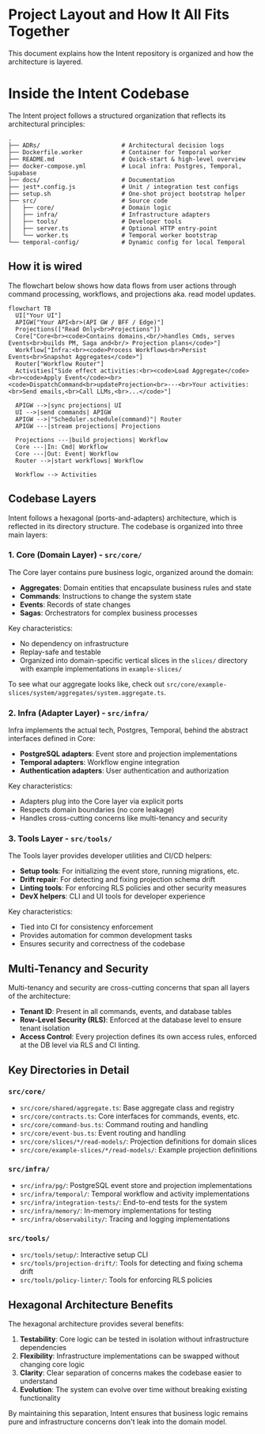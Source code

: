 # Project Layout and How It All Fits Together

This document explains how the Intent repository is organized and how the architecture is layered.

# Inside the Intent Codebase

The Intent project follows a structured organization that reflects its architectural principles:

```
.
├── ADRs/                       # Architectural decision logs
├── Dockerfile.worker           # Container for Temporal worker
├── README.md                   # Quick-start & high-level overview
├── docker-compose.yml          # Local infra: Postgres, Temporal, Supabase
├── docs/                       # Documentation
├── jest*.config.js             # Unit / integration test configs
├── setup.sh                    # One-shot project bootstrap helper
├── src/                        # Source code
│   ├── core/                   # Domain logic
│   ├── infra/                  # Infrastructure adapters
│   ├── tools/                  # Developer tools
│   ├── server.ts               # Optional HTTP entry-point
│   └── worker.ts               # Temporal worker bootstrap
└── temporal-config/            # Dynamic config for local Temporal
```

## How it is wired

The flowchart below shows how data flows from user actions through command processing, workflows, and projections aka. read model updates.

```mermaid
flowchart TB
  UI["Your UI"]
  APIGW["Your API<br>(API GW / BFF / Edge)"]
  Projections(["Read Only<br>Projections"])
  Core["Core<br><code>Contains domains,<br/>handles Cmds, serves Events<br>builds PM, Saga and<br/> Projection plans</code>"]
  Workflow["Infra:<br><code>Process Workflows<br>Persist Events<br>Snapshot Aggregates</code>"]
  Router["Workflow Router"]
  Activities["Side effect activities:<br><code>Load Aggregate</code><br><code>Apply Event</code><br><code>DispatchCommand<br>updateProjection<br>---<br>Your activities:<br>Send emails,<br>Call LLMs,<br>...</code>"]

  APIGW -->|sync projections| UI
  UI -->|send commands| APIGW
  APIGW -->|"Scheduler.schedule(command)"| Router
  APIGW ---|stream projections| Projections

  Projections ---|build projections| Workflow
  Core ---|In: Cmd| Workflow
  Core ---|Out: Event| Workflow
  Router -->|start workflows| Workflow

  Workflow --> Activities
```

## Codebase Layers

Intent follows a hexagonal (ports-and-adapters) architecture, which is reflected in its directory structure. The codebase is organized into three main layers:

### 1. Core (Domain Layer) - `src/core/`

The Core layer contains pure business logic, organized around the domain:

- **Aggregates**: Domain entities that encapsulate business rules and state
- **Commands**: Instructions to change the system state
- **Events**: Records of state changes
- **Sagas**: Orchestrators for complex business processes

Key characteristics:
- No dependency on infrastructure
- Replay-safe and testable
- Organized into domain-specific vertical slices in the `slices/` directory with example implementations in `example-slices/`

To see what our aggregate looks like, check out `src/core/example-slices/system/aggregates/system.aggregate.ts`.

### 2. Infra (Adapter Layer) - `src/infra/`

Infra implements the actual tech, Postgres, Temporal, behind the abstract interfaces defined in Core:

- **PostgreSQL adapters**: Event store and projection implementations
- **Temporal adapters**: Workflow engine integration
- **Authentication adapters**: User authentication and authorization

Key characteristics:
- Adapters plug into the Core layer via explicit ports
- Respects domain boundaries (no core leakage)
- Handles cross-cutting concerns like multi-tenancy and security

### 3. Tools Layer - `src/tools/`

The Tools layer provides developer utilities and CI/CD helpers:

- **Setup tools**: For initializing the event store, running migrations, etc.
- **Drift repair**: For detecting and fixing projection schema drift
- **Linting tools**: For enforcing RLS policies and other security measures
- **DevX helpers**: CLI and UI tools for developer experience

Key characteristics:
- Tied into CI for consistency enforcement
- Provides automation for common development tasks
- Ensures security and correctness of the codebase

## Multi-Tenancy and Security

Multi-tenancy and security are cross-cutting concerns that span all layers of the architecture:

- **Tenant ID**: Present in all commands, events, and database tables
- **Row-Level Security (RLS)**: Enforced at the database level to ensure tenant isolation
- **Access Control**: Every projection defines its own access rules, enforced at the DB level via RLS and CI linting.

## Key Directories in Detail

### `src/core/`

- `src/core/shared/aggregate.ts`: Base aggregate class and registry
- `src/core/contracts.ts`: Core interfaces for commands, events, etc.
- `src/core/command-bus.ts`: Command routing and handling
- `src/core/event-bus.ts`: Event routing and handling
- `src/core/slices/*/read-models/`: Projection definitions for domain slices
- `src/core/example-slices/*/read-models/`: Example projection definitions

### `src/infra/`

- `src/infra/pg/`: PostgreSQL event store and projection implementations
- `src/infra/temporal/`: Temporal workflow and activity implementations
- `src/infra/integration-tests/`: End-to-end tests for the system
- `src/infra/memory/`: In-memory implementations for testing
- `src/infra/observability/`: Tracing and logging implementations

### `src/tools/`

- `src/tools/setup/`: Interactive setup CLI
- `src/tools/projection-drift/`: Tools for detecting and fixing schema drift
- `src/tools/policy-linter/`: Tools for enforcing RLS policies

## Hexagonal Architecture Benefits

The hexagonal architecture provides several benefits:

1. **Testability**: Core logic can be tested in isolation without infrastructure dependencies
2. **Flexibility**: Infrastructure implementations can be swapped without changing core logic
3. **Clarity**: Clear separation of concerns makes the codebase easier to understand
4. **Evolution**: The system can evolve over time without breaking existing functionality

By maintaining this separation, Intent ensures that business logic remains pure and infrastructure concerns don't leak into the domain model.
